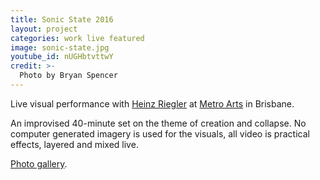 ```yaml
---
title: Sonic State 2016
layout: project
categories: work live featured
image: sonic-state.jpg
youtube_id: nUGHbtvttwY
credit: >-
  Photo by Bryan Spencer
---
```


Live visual performance with [Heinz Riegler][hr]
at [Metro Arts][metro] in Brisbane.

An improvised 40-minute set on the theme of creation and collapse. No computer
generated imagery is used for the visuals, all video is practical effects,
layered and mixed live.

[Photo gallery](http://photos.paulwrankin.com/sonic_state_2016/).

[hr]: http://heinzriegler.com
[metro]: https://www.metroarts.com.au/events/sonic-state/

